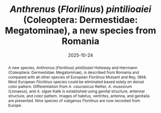 ---
title: '<i>Anthrenus</i> (<i>Florilinus</i>) <i>pintilioaiei</i> (Coleoptera: Dermestidae: Megatominae), a new species from Romania'
date: '2025-10-24'
doi: 'https://doi.org/10.64338/im.1155.q650l'
journal: Insecta Mundi
issue: '1155'
pagination: '1-6'
zoobank: 'urn:lsid:zoobank.org:pub:5ECB427A-AEF1-4B54-B6A3-4DFAD374468F'
authors:
  - first_name: 'Graham J.'
    last_name: 'Holloway'
    affiliation: 'Cole Museum of Zoology, Biological Sciences, HLS Building, University of Reading, Whiteknights, Reading RG6 6EX, UK'
    email: 'g.holloway@reading.ac.uk'
    orcid: 'https://orcid.org/0000-0003-0495-0313'

  - first_name: 'Andreas'
    last_name: 'Herrmann'
    affiliation: 'Bremervörder Strasse 123, 21682 Stade, Germany'
    email: 'herrmann@coleopterologie.de'
    orcid: 'https://orcid.org/0000-0001-5700-1125'

download: 'https://drive.google.com/file/d/1ziqlcymuQolubPmcFUc3HQ2f0QOntmDj'

revised: ''

supplementary: ''

keywords: 
  - Taxonomy
  - identification
  - dissection
  - genitalia
  - <i>caucasicus</i>
  - <i>museorum</i>
  - <i>olgae</i>

categories:
  - Coleoptera
  - Dermestidae
  - Megatominae

  
references:
  - authors: Háva J.
    year: 2025
    title: 'Dermestidae World (Coleoptera). World Dermestidae | Dermestidae world (Coleoptera), Megatominae.'
    pages: 
    doi: 
    url: https://dermestidae.wz.cz/wp-content/uploads/2025/06/Subfamily-Megatominae.pdf
    access: (Last accessed 19 August 2025.)

  - authors: Herrmann A.
    year: 2025
    title: 'Dermestidae (Coleoptera) of the World.'
    pages: 
    doi: 
    url: http://www.dermestidae.com/index.html
    access: (Last accessed 19th August 2025.)

  - authors: Peacock ER.
    year: 1993
    title: 'Adults and larvae of hide, larder and carpet beetles and their relatives (Coleoptera: Dermestidae) and of derodontid beetles (Coleoptera: Derodontidae). Handbooks for the identification of British insects. Vol. 5. No. 3. Natural History Museum; London, UK'
    pages: 144 p
    doi: 
    url: 
    access: 

  - authors: Schneider CA, Rasband WS, Eliceiri KW.
    year: 2012
    title: 'NIH Image to ImageJ: 25 years of image analysis. Nature Methods 9'
    pages: 671–675
    doi: 
    url: 
    access: 

  - authors: Shorthouse DP.
    year: 2010
    title: 'SimpleMappr, an online tool to produce publication-quality point maps.'
    pages: 
    doi: 
    url: https://www.simplemappr.net
    access: (Last accessed August 2025.)


abstract: 'A new species, <i>Anthrenus </i>(<i>Florilinus</i>) <i>pintilioaiei </i>Holloway and Herrmann (Coleoptera: Dermestidae: Megatominae), is described from Romania and compared with all other species of European <i>Florilinus </i>Mulsant and Rey, 1868. Most European <i>Florilinus </i>species could be eliminated based solely on dorsal color pattern. Differentiation from <i>A. caucasicus </i>Reitter, <i>A. museorum </i>(Linnaeus), and <i>A. olgae </i>Kalik is established using genital structure, antennal structure, and color pattern. Images of habitus, ventrites, antenna, and genitalia are presented. Nine species of subgenus <i>Florilinus </i>are now recorded from Europe.'

---